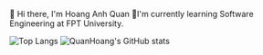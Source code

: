 👋 Hi there, I'm Hoang Anh Quan
👋I'm currently learning Software Engineering at FPT University.

![Top Langs](https://github-readme-stats.vercel.app/api/top-langs/?username=quanhoang3012&layout=compact&theme=dracula)
![QuanHoang's GitHub stats](https://github-readme-stats.vercel.app/api?username=quanhoang3012&show_icons=true&theme=dracula)

